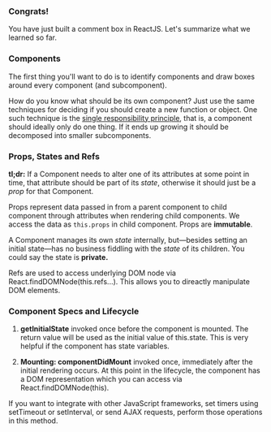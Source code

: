 ### Congrats!

You have just built a comment box in ReactJS. Let's summarize what we learned so far.

### Components

The first thing you'll want to do is to identify components and draw boxes around every component (and subcomponent).

How do you know what should be its own component? Just use the same techniques for deciding if you should create a new function or object. 
One such technique is the <a href="http://en.wikipedia.org/wiki/Single_responsibility_principle" target="_blank">single responsibility principle</a>, 
that is, a component should ideally only do one thing. If it ends up growing it should be decomposed into smaller subcomponents.

### Props, States and Refs

**tl;dr:** If a Component needs to alter one of its attributes at some point in time, that attribute should be part of its _state_, 
otherwise it should just be a _prop_ for that Component.

Props represent data passed in from a parent component to child component through attributes when rendering child components. 
We access the data as `this.props` in child component. Props are **immutable**.  

A Component manages its own _state_ internally, but—besides setting an initial state—has no business fiddling with the _state_ of its children. 
You could say the state is **private.**

Refs are used to access underlying DOM node via React.findDOMNode(this.refs...). This allows you to direactly manipulate DOM elements.

### Component Specs and Lifecycle

1. **getInitialState** invoked once before the component is mounted. The return value will be used as the initial value of this.state. This is very 
helpful if the component has state variables.

2. **Mounting: componentDidMount** invoked once, immediately after the initial rendering occurs. 
At this point in the lifecycle, the component has a DOM representation which you can access via React.findDOMNode(this).

If you want to integrate with other JavaScript frameworks, set timers using setTimeout or setInterval, or send AJAX requests, 
perform those operations in this method.







